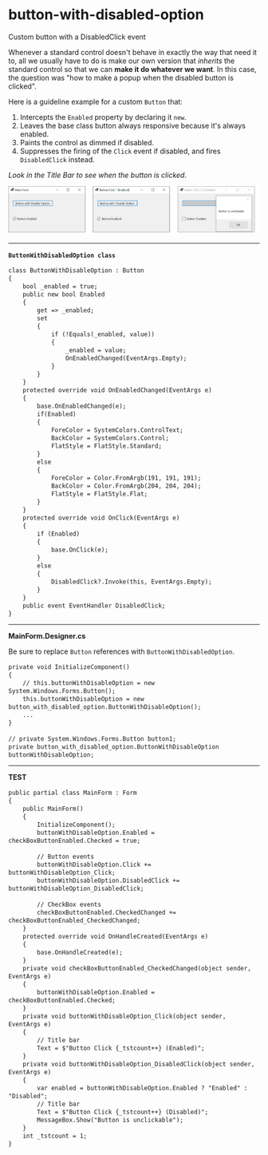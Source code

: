 # button-with-disabled-option
Custom button with a DisabledClick event

Whenever a standard control doesn't behave in exactly the way that need it to, all we usually have to do is make our own version that _inherits_ the standard control so that we can **make it do whatever we want**. In this case, the question was "how to make a popup when the disabled button is clicked".

Here is a guideline example for a custom `Button` that:

1. Intercepts the `Enabled` property by declaring it `new`.
1. Leaves the base class button always responsive because it's always enabled.
2. Paints the control as dimmed if disabled.
3. Suppresses the firing of the `Click` event if disabled, and fires `DisabledClick` instead.

*Look in the Title Bar to see when the button is clicked.* 

![screenshot](https://github.com/IVSoftware/button-with-disabled-option/blob/master/button-with-disabled-option/ReadMe/screenshot.png)

***
**`ButtonWithDisabledOption class`**


    class ButtonWithDisableOption : Button
    {
        bool _enabled = true;
        public new bool Enabled
        {
            get => _enabled;
            set
            {
                if (!Equals(_enabled, value))
                {
                    _enabled = value;
                    OnEnabledChanged(EventArgs.Empty);
                }
            }
        }
        protected override void OnEnabledChanged(EventArgs e)
        {
            base.OnEnabledChanged(e);
            if(Enabled)
            {
                ForeColor = SystemColors.ControlText;
                BackColor = SystemColors.Control;
                FlatStyle = FlatStyle.Standard;
            }
            else
            {
                ForeColor = Color.FromArgb(191, 191, 191);
                BackColor = Color.FromArgb(204, 204, 204);
                FlatStyle = FlatStyle.Flat;
            }
        }
        protected override void OnClick(EventArgs e)
        {
            if (Enabled)
            {
                base.OnClick(e);
            }
            else
            {
                DisabledClick?.Invoke(this, EventArgs.Empty);
            }
        }
        public event EventHandler DisabledClick;
    }

***
**MainForm.Designer.cs**

Be sure to replace `Button` references with `ButtonWithDisabledOption`.


    private void InitializeComponent()
    {
        // this.buttonWithDisableOption = new System.Windows.Forms.Button();
        this.buttonWithDisableOption = new button_with_disabled_option.ButtonWithDisableOption();
        ...
    }

    // private System.Windows.Forms.Button button1;
    private button_with_disabled_option.ButtonWithDisableOption buttonWithDisableOption;

***
**TEST**

    public partial class MainForm : Form
    {
        public MainForm()
        {
            InitializeComponent();
            buttonWithDisableOption.Enabled = checkBoxButtonEnabled.Checked = true;

            // Button events
            buttonWithDisableOption.Click += buttonWithDisableOption_Click;
            buttonWithDisableOption.DisabledClick += buttonWithDisableOption_DisabledClick;

            // CheckBox events
            checkBoxButtonEnabled.CheckedChanged += checkBoxButtonEnabled_CheckedChanged;
        }
        protected override void OnHandleCreated(EventArgs e)
        {
            base.OnHandleCreated(e);
        }
        private void checkBoxButtonEnabled_CheckedChanged(object sender, EventArgs e)
        {
            buttonWithDisableOption.Enabled = checkBoxButtonEnabled.Checked;
        }
        private void buttonWithDisableOption_Click(object sender, EventArgs e)
        {
            // Title bar
            Text = $"Button Click {_tstcount++} (Enabled)";  
        }
        private void buttonWithDisableOption_DisabledClick(object sender, EventArgs e)
        {
            var enabled = buttonWithDisableOption.Enabled ? "Enabled" : "Disabled";
            // Title bar
            Text = $"Button Click {_tstcount++} (Disabled)";
            MessageBox.Show("Button is unclickable");
        }
        int _tstcount = 1;
    }
